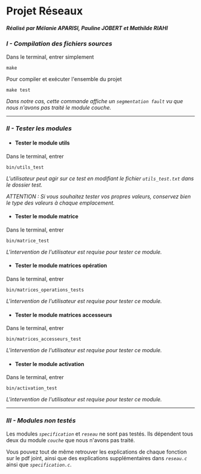 # __Projet Réseaux__
##### *Réalisé par Mélanie APARISI, Pauline JOBERT et Mathilde RIAHI*


### *I - Compilation des fichiers sources*



Dans le terminal, entrer simplement 

    make

Pour compiler et exécuter l'ensemble du projet

    make test
    
*Dans notre cas, cette commande affiche un `segmentation fault` vu que nous n'avons pas traité le module couche.*

-------

### *II - Tester les modules*



   * #### Tester le module utils

Dans le terminal, entrer

    bin/utils_test

*L'utilisateur peut agir sur ce test en modifiant le fichier `utils_test.txt` dans le dossier test.*

*ATTENTION : Si vous souhaitez tester vos propres valeurs, conservez bien le type des valeurs à chaque emplacement.*


   * #### Tester le module matrice

Dans le terminal, entrer

    bin/matrice_test 
    
*L'intervention de l'utilisateur est requise pour tester ce module.*


   * #### Tester le module matrices opération

Dans le terminal, entrer

    bin/matrices_operations_tests

*L'intervention de l'utilisateur est requise pour tester ce module.*


   * #### Tester le module matrices accesseurs

Dans le terminal, entrer

    bin/matrices_accesseurs_test

*L'intervention de l'utilisateur est requise pour tester ce module.*


   * #### Tester le module activation
    
Dans le terminal, entrer

    bin/activation_test
    
*L'intervention de l'utilisateur est requise pour tester ce module.*
    
    
    
------

### *III - Modules non testés*

    
Les modules *`specification`* et *`reseau`* ne sont pas testés. Ils dépendent tous deux du module *`couche`* que nous n'avons pas traité.

Vous pouvez tout de même retrouver les explications de chaque fonction sur le pdf joint, ainsi que des explications supplémentaires dans *`reseau.c`* ainsi que *`specification.c`*.
    
    
    
    
    
    
    
    
    
    
 
